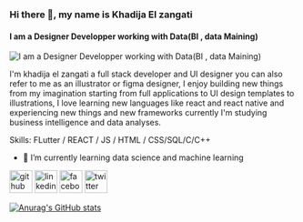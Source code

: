 ### Hi there 👋, my name is Khadija El zangati
#### I am a Designer Developper working with Data(BI , data Maining) 
![I am a Designer Developper working with Data(BI , data Maining) ](https://i.pinimg.com/564x/08/29/cc/0829cc1818d40b77f11df5740b264feb.jpg)

I'm khadija el zangati a full stack developer and UI designer you can also refer to me as an illustrator or figma designer, I enjoy building new things from my imagination starting from full applications to UI design templates to illustrations, I love learning new languages like react and react native and experiencing new things and new frameworks currently I'm studying business intelligence and data analyses. 

Skills: FLutter / REACT / JS / HTML / CSS/SQL/C/C++

- 🌱 I’m currently learning data science and machine learning 


[<img src='https://cdn.jsdelivr.net/npm/simple-icons@3.0.1/icons/github.svg' alt='github' height='40'>](https://github.com/KhadijaElZangati)  [<img src='https://cdn.jsdelivr.net/npm/simple-icons@3.0.1/icons/linkedin.svg' alt='linkedin' height='40'>](https://www.linkedin.com/in/https://www.linkedin.com/feed//)  [<img src='https://cdn.jsdelivr.net/npm/simple-icons@3.0.1/icons/facebook.svg' alt='facebook' height='40'>](https://www.facebook.com/khadijaelzangati)  [<img src='https://cdn.jsdelivr.net/npm/simple-icons@3.0.1/icons/twitter.svg' alt='twitter' height='40'>](https://twitter.com/https://twitter.com/KZangati)  


[![Anurag's GitHub stats](https://github-readme-stats.vercel.app/api?username=KhadijaElZangati)](https://github.com/anuraghazra/github-readme-stats)




